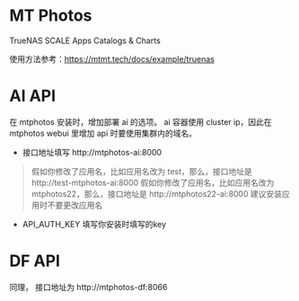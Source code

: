 # MT Photos

TrueNAS SCALE Apps Catalogs & Charts

使用方法参考：https://mtmt.tech/docs/example/truenas

# AI API
在 mtphotos 安装时，增加部署 ai 的选项。
ai 容器使用 cluster ip，因此在 mtphotos webui 里增加 api 时要使用集群内的域名。

- 接口地址填写 http://mtphotos-ai:8000
> 假如你修改了应用名，比如应用名改为 test，那么，接口地址是 http://test-mtphotos-ai:8000
> 假如你修改了应用名，比如应用名改为 mtphotos22，那么，接口地址是 http://mtphotos22-ai:8000
> 建议安装应用时不要更改应用名
- API_AUTH_KEY 填写你安装时填写的key

# DF API
同理， 接口地址为 http://mtphotos-df:8066